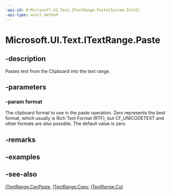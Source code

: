 ```yaml
---
-api-id: M:Microsoft.UI.Text.ITextRange.Paste(System.Int32)
-api-type: winrt method
---
```


<!-- Method syntax
public void Paste(System.Int32 format)
-->

# Microsoft.UI.Text.ITextRange.Paste

## -description
Pastes text from the Clipboard into the text range.

## -parameters
### -param format
The clipboard format to use in the paste operation. Zero represents the best format, which usually is Rich Text Format (RTF), but CF_UNICODETEXT and other formats are also possible. The default value is zero.

## -remarks

## -examples

## -see-also
[ITextRange.CanPaste](itextrange_canpaste_746058742.md), [ITextRange.Copy](itextrange_copy_4862135.md), [ITextRange.Cut](itextrange_cut_1740700893.md)
